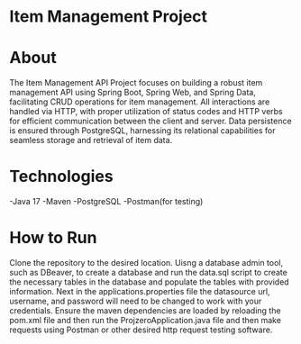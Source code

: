 # Item Management Project

# About
The Item Management API Project focuses on building a robust item management API using Spring Boot, Spring Web, and Spring Data, facilitating CRUD operations for item management. All interactions are handled via HTTP, with proper utilization of status codes and HTTP verbs for efficient communication between the client and server. Data persistence is ensured through PostgreSQL, harnessing its relational capabilities for seamless storage and retrieval of item data.

# Technologies
-Java 17
-Maven
-PostgreSQL
-Postman(for testing)

# How to Run
Clone the repository to the desired location. Uisng a database admin tool, such as DBeaver, to create a database and run the data.sql script to create the necessary tables in the database and populate the tables with provided information. Next in the applications.properties file the datasource url, username, and password will need to be changed to work with your credentials. Ensure the maven dependencies are loaded by reloading the pom.xml file and then run the ProjzeroApplication.java file and then make requests using Postman or other desired http request testing software.

